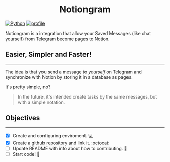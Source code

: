 <h1 align="center">Notiongram</h1>

[![Python](https://img.shields.io/badge/Python-3776AB?style=for-the-badge&logo=python&logoColor=white
)](https://www.python.org/) [![profile](https://img.shields.io/badge/GitHub-100000?style=for-the-badge&logo=github&logoColor=white)](https://github.com/marcoscard)

Notiongram is a integration that allow your Saved Messages (like chat yourself) from Telegram become pages to Notion.

## **Easier, Simpler and Faster!**

---
The idea is that you send a message to *yourself* on Telegram and synchronize with Notion by storing it in a database as pages.

It's pretty simple, no?

> In the future, it's intended create tasks by the same messages, but with a simple notation.

## Objectives

---

- [x] Create and configuring enviroment. :computer:
- [x] Create a github repository and link it. :octocat:
- [ ] Update README with info about how to contributing. :notebook:
- [ ] Start code! :rocket: